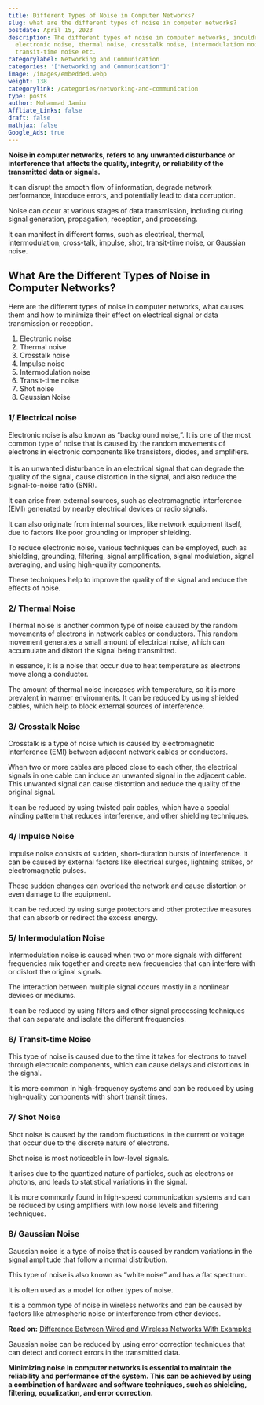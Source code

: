 ```yaml
---
title: Different Types of Noise in Computer Networks?
slug: what are the different types of noise in computer networks?
postdate: April 15, 2023
description: The different types of noise in computer networks, inculde
  electronic noise, thermal noise, crosstalk noise, intermodulation noise,
  transit-time noise etc.
categorylabel: Networking and Communication
categories: '["Networking and Communication"]'
image: /images/embedded.webp
weight: 138
categorylink: /categories/networking-and-communication
type: posts
author: Mohammad Jamiu
Affliate_Links: false
draft: false
mathjax: false
Google_Ads: true
---
```

**Noise in computer networks, refers to any unwanted disturbance or interference that affects the quality, integrity, or reliability of the transmitted data or signals.** 

It can disrupt the smooth flow of information, degrade network performance, introduce errors, and potentially lead to data corruption.

Noise can occur at various stages of data transmission, including during signal generation, propagation, reception, and processing. 

It can manifest in different forms, such as electrical, thermal, intermodulation, cross-talk, impulse, shot, transit-time noise, or Gaussian noise.

## **What Are the Different Types of Noise in Computer Networks?**

Here are the different types of noise in computer networks, what causes them and how to minimize their effect on electrical signal or data transmission or reception.

1. Electronic noise
2. Thermal noise
3. Crosstalk noise
4. Impulse noise
5. Intermodulation noise
6. Transit-time noise
7. Shot noise
8. Gaussian Noise

### **1/ Electrical noise**

Electronic noise is also known as “background noise,”. It is one of the most common type of noise that is caused by the random movements of electrons in electronic components like transistors, diodes, and amplifiers. \
\
It is an unwanted disturbance in an electrical signal that can degrade the quality of the signal, cause distortion in the signal, and also reduce the signal-to-noise ratio (SNR).

It can arise from external sources, such as electromagnetic interference (EMI) generated by nearby electrical devices or radio signals. 

It can also originate from internal sources, like network equipment itself, due to factors like poor grounding or improper shielding.

To reduce electronic noise, various techniques can be employed, such as shielding, grounding, filtering, signal amplification, signal modulation, signal averaging, and using high-quality components. 

These techniques help to improve the quality of the signal and reduce the effects of noise.

### 2/ Thermal Noise

Thermal noise is another common type of noise caused by the random movements of electrons in network cables or conductors. This random movement generates a small amount of electrical noise, which can accumulate and distort the signal being transmitted. 

In essence, it is a noise that occur due to heat temperature as electrons move along a conductor.

The amount of thermal noise increases with temperature, so it is more prevalent in warmer environments. It can be reduced by using shielded cables, which help to block external sources of interference.

### 3/ Crosstalk Noise

Crosstalk is a type of noise which is caused by electromagnetic interference (EMI) between adjacent network cables or conductors. 

When two or more cables are placed close to each other, the electrical signals in one cable can induce an unwanted signal in the adjacent cable. This unwanted signal can cause distortion and reduce the quality of the original signal. 

It can be reduced by using twisted pair cables, which have a special winding pattern that reduces interference, and other shielding techniques.

### 4/ Impulse Noise 

Impulse noise consists of sudden, short-duration bursts of interference. It can be caused by external factors like electrical surges, lightning strikes, or electromagnetic pulses.

These sudden changes can overload the network and cause distortion or even damage to the equipment.

It can be reduced by using surge protectors and other protective measures that can absorb or redirect the excess energy.

### 5/ Intermodulation Noise

Intermodulation noise is caused when two or more signals with different frequencies mix together and create new frequencies that can interfere with or distort the original signals. 

The interaction between multiple signal occurs mostly in a nonlinear devices or mediums.

It can be reduced by using filters and other signal processing techniques that can separate and isolate the different frequencies.

### 6/ Transit-time Noise

This type of noise is caused due to the time it takes for electrons to travel through electronic components, which can cause delays and distortions in the signal. 

It is more common in high-frequency systems and can be reduced by using high-quality components with short transit times.

### 7/ Shot Noise

Shot noise is caused by the random fluctuations in the current or voltage that occur due to the discrete nature of electrons. 

Shot noise is most noticeable in low-level signals.

It arises due to the quantized nature of particles, such as electrons or photons, and leads to statistical variations in the signal. 

It is more commonly found in high-speed communication systems and can be reduced by using amplifiers with low noise levels and filtering techniques.

### 8/ Gaussian Noise

Gaussian noise is a type of noise that is caused by random variations in the signal amplitude that follow a normal distribution. 

This type of noise is also known as “white noise” and has a flat spectrum. 

It is often used as a model for other types of noise.

It is a common type of noise in wireless networks and can be caused by factors like atmospheric noise or interference from other devices. 

**Read on:** [Difference Between Wired and Wireless Networks With Examples](/networking/difference-between-wired-and-wireless-network-with-examples/)

Gaussian noise can be reduced by using error correction techniques that can detect and correct errors in the transmitted data.

**Minimizing noise in computer networks is essential to maintain the reliability and performance of the system. This can be achieved by using a combination of hardware and software techniques, such as shielding, filtering, equalization, and error correction.**